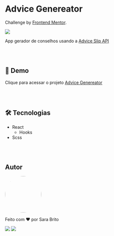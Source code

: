 <h1>Advice Genereator</h1>

<p>Challenge by <a href="https://www.frontendmentor.io?ref=challenge" target="_blank">Frontend Mentor</a>.</p>

<img src='https://res.cloudinary.com/dz209s6jk/image/upload/v1645105312/Challenges/syo43ktrlu3huqaqye2c.jpg'>

<br>

<p>App gerador de conselhos usando a <a href='https://api.adviceslip.com/' target='_blank'>Advice Slip API</a></p>

<br><br>

<h2>🚀 Demo</h2>
<p> Clique para acessar o projeto <a href='' target='_blank'>Advice Genereator</a></p>

<br><br>

<h2> 🛠️ Tecnologias</h2>

<ul>
    <li>React
        <ul><li>Hooks</li></ul>
    </li>
    <li>Scss</li>
</ul>

<br><br>

<h2>Autor</h2>

<img src='https://avatars.githubusercontent.com/u/82614086?v=4' class='img'>
<p>Feito com ❤️ por Sara Brito</p>

<a href="https://www.linkedin.com/in/sara-brito-49312a211/" target="_blank" ><img src="https://img.shields.io/badge/LinkedIn-0077B5?style=for-the-badge&logo=linkedin&logoColor=white" target="_blank"></a>
  <a href="https://www.instagram.com/sara_bds_/" target="_blank" ><img src="https://img.shields.io/badge/Instagram-E4405F?style=for-the-badge&logo=instagram&logoColor=white"></a>

<style>
    .img {
        width: 120px;
        border-radius: 50%;
    }
</style>